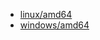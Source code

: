 
* <a href="https://caddyserver.com/api/download?os=linux&arch=amd64&p=github.com%2Fgreenpau%2Fcaddy-auth-portal%40v1.4.14&p=github.com%2Fgreenpau%2Fcaddy-auth-jwt%40v1.3.12&p=github.com%2Fgreenpau%2Fcaddy-trace%40v1.1.7" target="_blank">linux/amd64</a>
* <a href="https://caddyserver.com/api/download?os=windows&arch=amd64&p=github.com%2Fgreenpau%2Fcaddy-auth-portal%40v1.4.14&p=github.com%2Fgreenpau%2Fcaddy-auth-jwt%40v1.3.12&p=github.com%2Fgreenpau%2Fcaddy-trace%40v1.1.7" target="_blank">windows/amd64</a>
